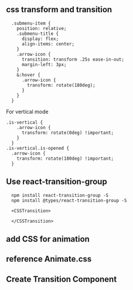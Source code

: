 ## css transform and transition
```
  .submenu-item {
    position: relative;
    .submenu-title {
      display: flex;
      align-items: center;
    }
    .arrow-icon {
      transition: transform .25s ease-in-out;
      margin-left: 3px;
    }
    &:hover {
      .arrow-icon {
        transform: rotate(180deg);
      }
    }
  }
```
For vertical mode
```
.is-vertical {
    .arrow-icon {
      transform: rotate(0deg) !important;
    }
  }
.is-vertical.is-opened {
  .arrow-icon {
    transform: rotate(180deg) !important;
  }
```
## Use react-transition-group
```
  npm install react-transition-group -S
  npm install @types/react-transition-group -S
```

```
  <CSSTransition>

  </CSSTransition>
```

## add CSS for animation
reference  Animate.css
-  


## Create Transition Component

